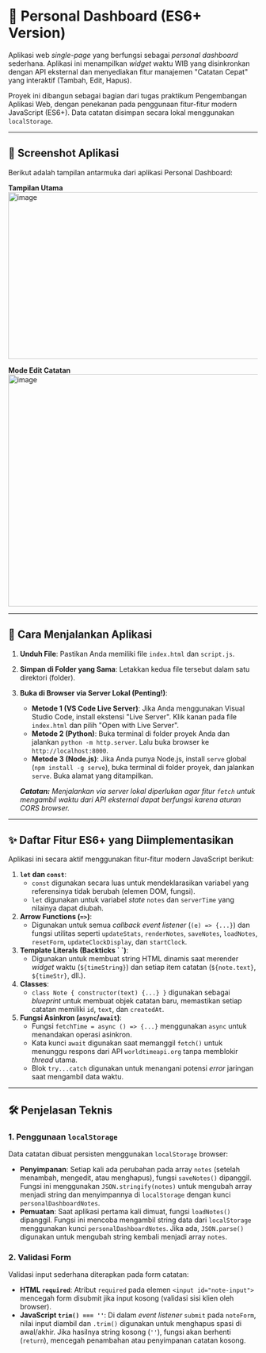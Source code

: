 # 🚀 Personal Dashboard (ES6+ Version)

Aplikasi web *single-page* yang berfungsi sebagai *personal dashboard* sederhana. Aplikasi ini menampilkan *widget* waktu WIB yang disinkronkan dengan API eksternal dan menyediakan fitur manajemen "Catatan Cepat" yang interaktif (Tambah, Edit, Hapus).

Proyek ini dibangun sebagai bagian dari tugas praktikum Pengembangan Aplikasi Web, dengan penekanan pada penggunaan fitur-fitur modern JavaScript (ES6+). Data catatan disimpan secara lokal menggunakan `localStorage`.

-----

## 📸 Screenshot Aplikasi

Berikut adalah tampilan antarmuka dari aplikasi Personal Dashboard:

**Tampilan Utama**<br>
<img width="847" height="337" alt="image" src="https://github.com/user-attachments/assets/5e56a50b-edb2-466d-9a0f-e16ce9c4defc" />

**Mode Edit Catatan**<r>
<img width="844" height="468" alt="image" src="https://github.com/user-attachments/assets/471dda37-bf3c-4e9c-9e0a-d20e78c087b7" />


-----

## 🚦 Cara Menjalankan Aplikasi

1.  **Unduh File**: Pastikan Anda memiliki file `index.html` dan `script.js`.

2.  **Simpan di Folder yang Sama**: Letakkan kedua file tersebut dalam satu direktori (folder).

3.  **Buka di Browser via Server Lokal (Penting\!)**:

      * **Metode 1 (VS Code Live Server)**: Jika Anda menggunakan Visual Studio Code, install ekstensi "Live Server". Klik kanan pada file `index.html` dan pilih "Open with Live Server".
      * **Metode 2 (Python)**: Buka terminal di folder proyek Anda dan jalankan `python -m http.server`. Lalu buka browser ke `http://localhost:8000`.
      * **Metode 3 (Node.js)**: Jika Anda punya Node.js, install `serve` global (`npm install -g serve`), buka terminal di folder proyek, dan jalankan `serve`. Buka alamat yang ditampilkan.

    ***Catatan:** Menjalankan via server lokal diperlukan agar fitur `fetch` untuk mengambil waktu dari API eksternal dapat berfungsi karena aturan CORS browser.*

-----

## ✨ Daftar Fitur ES6+ yang Diimplementasikan

Aplikasi ini secara aktif menggunakan fitur-fitur modern JavaScript berikut:

1.  **`let` dan `const`**:
      * `const` digunakan secara luas untuk mendeklarasikan variabel yang referensinya tidak berubah (elemen DOM, fungsi).
      * `let` digunakan untuk variabel *state* `notes` dan `serverTime` yang nilainya dapat diubah.
2.  **Arrow Functions (`=>`)**:
      * Digunakan untuk semua *callback* *event listener* (`(e) => {...}`) dan fungsi utilitas seperti `updateStats`, `renderNotes`, `saveNotes`, `loadNotes`, `resetForm`, `updateClockDisplay`, dan `startClock`.
3.  **Template Literals (Backticks \` \`)**:
      * Digunakan untuk membuat string HTML dinamis saat merender *widget* waktu (`${timeString}`) dan setiap item catatan (`${note.text}`, `${timeStr}`, dll.).
4.  **Classes**:
      * `class Note { constructor(text) {...} }` digunakan sebagai *blueprint* untuk membuat objek catatan baru, memastikan setiap catatan memiliki `id`, `text`, dan `createdAt`.
5.  **Fungsi Asinkron (`async`/`await`)**:
      * Fungsi `fetchTime = async () => {...}` menggunakan `async` untuk menandakan operasi asinkron.
      * Kata kunci `await` digunakan saat memanggil `fetch()` untuk menunggu respons dari API `worldtimeapi.org` tanpa memblokir *thread* utama.
      * Blok `try...catch` digunakan untuk menangani potensi *error* jaringan saat mengambil data waktu.

-----

## 🛠️ Penjelasan Teknis

### 1\. Penggunaan `localStorage`

Data catatan dibuat persisten menggunakan `localStorage` browser:

  * **Penyimpanan**: Setiap kali ada perubahan pada array `notes` (setelah menambah, mengedit, atau menghapus), fungsi `saveNotes()` dipanggil. Fungsi ini menggunakan `JSON.stringify(notes)` untuk mengubah array menjadi string dan menyimpannya di `localStorage` dengan kunci `personalDashboardNotes`.
  * **Pemuatan**: Saat aplikasi pertama kali dimuat, fungsi `loadNotes()` dipanggil. Fungsi ini mencoba mengambil string data dari `localStorage` menggunakan kunci `personalDashboardNotes`. Jika ada, `JSON.parse()` digunakan untuk mengubah string kembali menjadi array `notes`.

### 2\. Validasi Form

Validasi input sederhana diterapkan pada form catatan:

  * **HTML `required`**: Atribut `required` pada elemen `<input id="note-input">` mencegah form disubmit jika input kosong (validasi sisi klien oleh browser).
  * **JavaScript `trim() === ''`**: Di dalam *event listener* `submit` pada `noteForm`, nilai input diambil dan `.trim()` digunakan untuk menghapus spasi di awal/akhir. Jika hasilnya string kosong (`''`), fungsi akan berhenti (`return`), mencegah penambahan atau penyimpanan catatan kosong.
